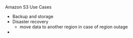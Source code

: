 Amazon S3 Use Cases
- Backup and storage
- Disaster recovery
	- move data to another region in case of region outage
- 